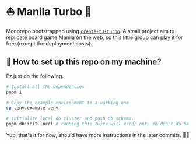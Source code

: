 # ⛵ Manila Turbo 🚀

Monorepo bootstrapped using [`create-t3-turbo`](https://github.com/t3-oss/create-t3-turbo). A small project aim to replicate board game Manila on the web, so this little group can play it for free (except the deployment costs).

## 📐 How to set up this repo on my machine?

Ez just do the following.

```bash
# Install all the dependencies
pnpm i

# Copy the example environment to a working one
cp .env.example .env

# Initialize local db cluster and push db schema.
pnpm db:init-local # running this twice will error out, so don't do da.
```

Yup, that's it for now, should have more instructions in the later commits. 👋👋

